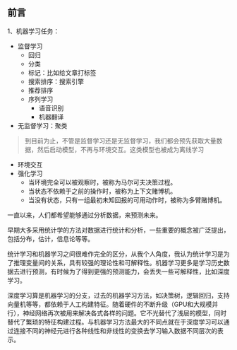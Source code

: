## 前言

1、机器学习任务：
- 监督学习
	- 回归
	- 分类
	- 标记：比如给文章打标签
	- 搜索排序：搜索引擎
	- 推荐排序
	- 序列学习
		- 语音识别
		- 机器翻译
- 无监督学习：聚类

> 到目前为止，不管是监督学习还是无监督学习，我们都会预先获取大量数据，然后启动模型，不再与环境交互。这类模型也被成为离线学习

- 环境交互
- 强化学习
    - 当环境完全可以被观察时，被称为马尔可夫决策过程。
    - 当状态不依赖于之前的操作时，被称为上下文赌博机。
    - 当没有状态，只有一组最初未知回报的可用动作时，被称为多臂赌博机。


一直以来，人们都希望能够通过分析数据，来预测未来。

早期大多采用统计学的方法对数据进行统计和分析，一些重要的概念被广泛提出，包括分布，估计，信息论等等。

统计学习和机器学习之间很难作完全的区分，从我个人角度，我认为统计学习是为了推理变量间的关系，具有较强的理论性和可解释性。机器学习更多是学习历史数据去进行预测，有时候为了得到更强的预测能力，会丢失一些可解释性，比如深度学习。

深度学习算是机器学习的分支，过去的机器学习方法，如决策树，逻辑回归，支持向量机等等，都依赖于人工构建特征。随着硬件的不断升级（GPU和大规模并行），神经网络再次被用来解决各式各样的问题。它不光替代了浅层的模型，同时替代了繁琐的特征构建过程。与机器学习方法最大的不同点就在于深度学习可以通过连接不同的神经元进行各种线性和非线性的变换去学习输入数据不同层次的表示。



